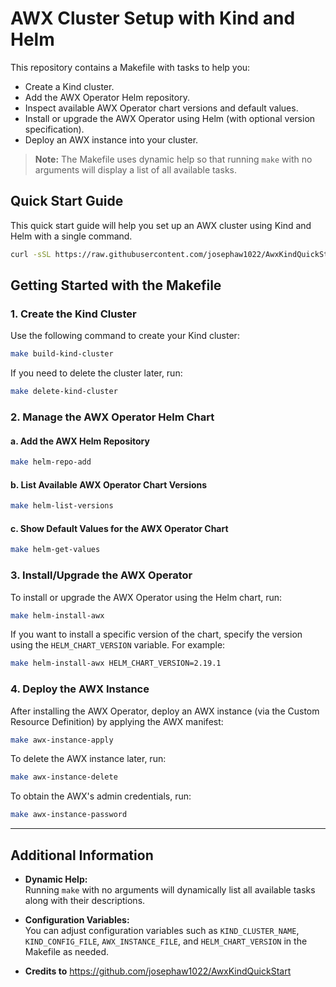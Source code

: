 # AWX Cluster Setup with Kind and Helm

This repository contains a Makefile with tasks to help you:

- Create a Kind cluster.
- Add the AWX Operator Helm repository.
- Inspect available AWX Operator chart versions and default values.
- Install or upgrade the AWX Operator using Helm (with optional version specification).
- Deploy an AWX instance into your cluster.

> **Note:** The Makefile uses dynamic help so that running `make` with no arguments will display a list of all available tasks.


## Quick Start Guide

This quick start guide will help you set up an AWX cluster using Kind and Helm with a single command.

```bash
curl -sSL https://raw.githubusercontent.com/josephaw1022/AwxKindQuickStart/main/quick-start.sh | bash
```

## Getting Started with the Makefile

### 1. Create the Kind Cluster

Use the following command to create your Kind cluster:

```sh
make build-kind-cluster
```

If you need to delete the cluster later, run:

```sh
make delete-kind-cluster
```

### 2. Manage the AWX Operator Helm Chart

#### a. Add the AWX Helm Repository

```sh
make helm-repo-add
```

#### b. List Available AWX Operator Chart Versions

```sh
make helm-list-versions
```

#### c. Show Default Values for the AWX Operator Chart

```sh
make helm-get-values
```

### 3. Install/Upgrade the AWX Operator

To install or upgrade the AWX Operator using the Helm chart, run:

```sh
make helm-install-awx
```

If you want to install a specific version of the chart, specify the version using the `HELM_CHART_VERSION` variable. For example:

```sh
make helm-install-awx HELM_CHART_VERSION=2.19.1
```

### 4. Deploy the AWX Instance

After installing the AWX Operator, deploy an AWX instance (via the Custom Resource Definition) by applying the AWX manifest:

```sh
make awx-instance-apply
```

To delete the AWX instance later, run:

```sh
make awx-instance-delete
```

To obtain the AWX's admin credentials, run:

```sh
make awx-instance-password
```

---

## Additional Information

- **Dynamic Help:**  
  Running `make` with no arguments will dynamically list all available tasks along with their descriptions.

- **Configuration Variables:**  
  You can adjust configuration variables such as `KIND_CLUSTER_NAME`, `KIND_CONFIG_FILE`, `AWX_INSTANCE_FILE`, and `HELM_CHART_VERSION` in the Makefile as needed.

- **Credits to** https://github.com/josephaw1022/AwxKindQuickStart
